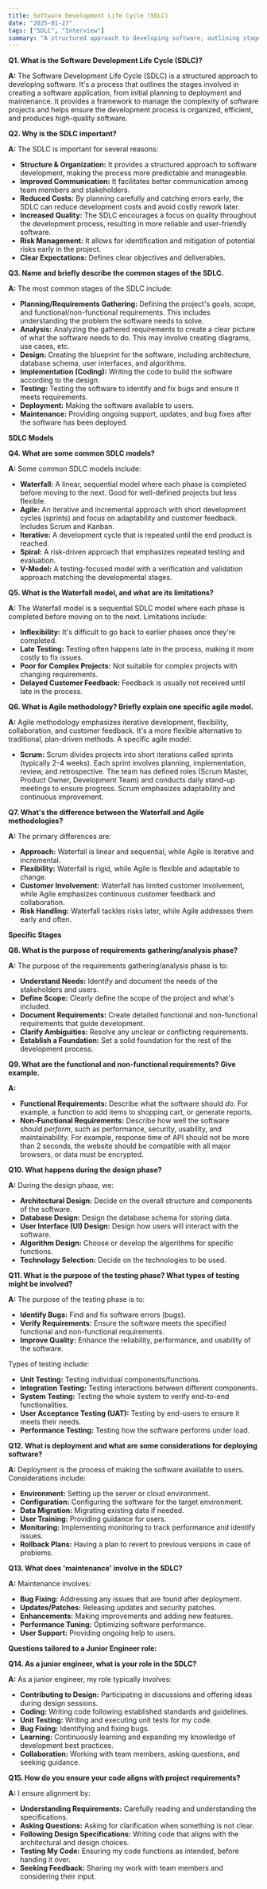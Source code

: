 ```yaml
---
title: Software Development Life Cycle (SDLC)
date: "2025-01-27"
tags: ["SDLC", "Interview"]
summary: "A structured approach to developing software, outlining stages from planning to deployment and maintenance, ensuring organized, efficient, and high-quality software development."
---
```


**Q1. What is the Software Development Life Cycle (SDLC)?**

**A:** The Software Development Life Cycle (SDLC) is a structured approach to developing software. It's a process that outlines the stages involved in creating a software application, from initial planning to deployment and maintenance. It provides a framework to manage the complexity of software projects and helps ensure the development process is organized, efficient, and produces high-quality software.

**Q2. Why is the SDLC important?**

**A:** The SDLC is important for several reasons:

- **Structure & Organization:** It provides a structured approach to software development, making the process more predictable and manageable.
- **Improved Communication:** It facilitates better communication among team members and stakeholders.
- **Reduced Costs:** By planning carefully and catching errors early, the SDLC can reduce development costs and avoid costly rework later.
- **Increased Quality:** The SDLC encourages a focus on quality throughout the development process, resulting in more reliable and user-friendly software.
- **Risk Management:** It allows for identification and mitigation of potential risks early in the project.
- **Clear Expectations:** Defines clear objectives and deliverables.

**Q3. Name and briefly describe the common stages of the SDLC.**

**A:** The most common stages of the SDLC include:

- **Planning/Requirements Gathering:** Defining the project's goals, scope, and functional/non-functional requirements. This includes understanding the problem the software needs to solve.
- **Analysis:** Analyzing the gathered requirements to create a clear picture of what the software needs to do. This may involve creating diagrams, use cases, etc.
- **Design:** Creating the blueprint for the software, including architecture, database schema, user interfaces, and algorithms.
- **Implementation (Coding):** Writing the code to build the software according to the design.
- **Testing:** Testing the software to identify and fix bugs and ensure it meets requirements.
- **Deployment:** Making the software available to users.
- **Maintenance:** Providing ongoing support, updates, and bug fixes after the software has been deployed.

**SDLC Models**

**Q4. What are some common SDLC models?**

**A:** Some common SDLC models include:

- **Waterfall:** A linear, sequential model where each phase is completed before moving to the next. Good for well-defined projects but less flexible.
- **Agile:** An iterative and incremental approach with short development cycles (sprints) and focus on adaptability and customer feedback. Includes Scrum and Kanban.
- **Iterative:** A development cycle that is repeated until the end product is reached.
- **Spiral:** A risk-driven approach that emphasizes repeated testing and evaluation.
- **V-Model:** A testing-focused model with a verification and validation approach matching the developmental stages.

**Q5. What is the Waterfall model, and what are its limitations?**

**A:** The Waterfall model is a sequential SDLC model where each phase is completed before moving on to the next. Limitations include:

- **Inflexibility:** It's difficult to go back to earlier phases once they're completed.
- **Late Testing:** Testing often happens late in the process, making it more costly to fix issues.
- **Poor for Complex Projects:** Not suitable for complex projects with changing requirements.
- **Delayed Customer Feedback:** Feedback is usually not received until late in the process.

**Q6. What is Agile methodology? Briefly explain one specific agile model.**

**A:** Agile methodology emphasizes iterative development, flexibility, collaboration, and customer feedback. It's a more flexible alternative to traditional, plan-driven methods. A specific agile model:

- **Scrum:** Scrum divides projects into short iterations called sprints (typically 2-4 weeks). Each sprint involves planning, implementation, review, and retrospective. The team has defined roles (Scrum Master, Product Owner, Development Team) and conducts daily stand-up meetings to ensure progress. Scrum emphasizes adaptability and continuous improvement.

**Q7. What's the difference between the Waterfall and Agile methodologies?**

**A:** The primary differences are:

- **Approach:** Waterfall is linear and sequential, while Agile is iterative and incremental.
- **Flexibility:** Waterfall is rigid, while Agile is flexible and adaptable to change.
- **Customer Involvement:** Waterfall has limited customer involvement, while Agile emphasizes continuous customer feedback and collaboration.
- **Risk Handling:** Waterfall tackles risks later, while Agile addresses them early and often.

**Specific Stages**

**Q8. What is the purpose of requirements gathering/analysis phase?**

**A:** The purpose of the requirements gathering/analysis phase is to:

- **Understand Needs:** Identify and document the needs of the stakeholders and users.
- **Define Scope:** Clearly define the scope of the project and what's included.
- **Document Requirements:** Create detailed functional and non-functional requirements that guide development.
- **Clarify Ambiguities:** Resolve any unclear or conflicting requirements.
- **Establish a Foundation:** Set a solid foundation for the rest of the development process.

**Q9. What are the functional and non-functional requirements? Give example.**

**A:**

- **Functional Requirements:** Describe what the software should *do*. For example, a function to add items to shopping cart, or generate reports.
- **Non-Functional Requirements:** Describe how well the software should *perform*, such as performance, security, usability, and maintainability. For example, response time of API should not be more than 2 seconds, the website should be compatible with all major browsers, or data must be encrypted.

**Q10. What happens during the design phase?**

**A:** During the design phase, we:

- **Architectural Design:** Decide on the overall structure and components of the software.
- **Database Design:** Design the database schema for storing data.
- **User Interface (UI) Design:** Design how users will interact with the software.
- **Algorithm Design:** Choose or develop the algorithms for specific functions.
- **Technology Selection:** Decide on the technologies to be used.

**Q11. What is the purpose of the testing phase? What types of testing might be involved?**

**A:** The purpose of the testing phase is to:

- **Identify Bugs:** Find and fix software errors (bugs).
- **Verify Requirements:** Ensure the software meets the specified functional and non-functional requirements.
- **Improve Quality:** Enhance the reliability, performance, and usability of the software.

Types of testing include:

- **Unit Testing:** Testing individual components/functions.
- **Integration Testing:** Testing interactions between different components.
- **System Testing:** Testing the whole system to verify end-to-end functionalities.
- **User Acceptance Testing (UAT):** Testing by end-users to ensure it meets their needs.
- **Performance Testing:** Testing how the software performs under load.

**Q12. What is deployment and what are some considerations for deploying software?**

**A:** Deployment is the process of making the software available to users. Considerations include:

- **Environment:** Setting up the server or cloud environment.
- **Configuration:** Configuring the software for the target environment.
- **Data Migration:** Migrating existing data if needed.
- **User Training:** Providing guidance for users.
- **Monitoring:** Implementing monitoring to track performance and identify issues.
- **Rollback Plans:** Having a plan to revert to previous versions in case of problems.

**Q13. What does 'maintenance' involve in the SDLC?**

**A:** Maintenance involves:

- **Bug Fixing:** Addressing any issues that are found after deployment.
- **Updates/Patches:** Releasing updates and security patches.
- **Enhancements:** Making improvements and adding new features.
- **Performance Tuning:** Optimizing software performance.
- **User Support:** Providing ongoing help to users.

**Questions tailored to a Junior Engineer role:**

**Q14. As a junior engineer, what is your role in the SDLC?**

**A:** As a junior engineer, my role typically involves:

- **Contributing to Design:** Participating in discussions and offering ideas during design sessions.
- **Coding:** Writing code following established standards and guidelines.
- **Unit Testing:** Writing and executing unit tests for my code.
- **Bug Fixing:** Identifying and fixing bugs.
- **Learning:** Continuously learning and expanding my knowledge of development best practices.
- **Collaboration:** Working with team members, asking questions, and seeking guidance.

**Q15. How do you ensure your code aligns with project requirements?**

**A:** I ensure alignment by:

- **Understanding Requirements:** Carefully reading and understanding the specifications.
- **Asking Questions:** Asking for clarification when something is not clear.
- **Following Design Specifications:** Writing code that aligns with the architectural and design choices.
- **Testing My Code:** Ensuring my code functions as intended, before handing it over.
- **Seeking Feedback:** Sharing my work with team members and considering their input.